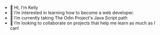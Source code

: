 - 👋 Hi, I’m Kelly
- 👀 I’m interested in learning how to become a web developer.
- 🌱 I’m currently taking The Odin Project's Java Script path
- 💞️ I’m looking to collaborate on projects that help me learn as much as I can!

<!---
Kwitch/Kwitch is a ✨ special ✨ repository because its `README.md` (this file) appears on your GitHub profile.
You can click the Preview link to take a look at your changes.
--->
